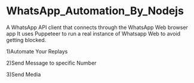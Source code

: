 # WhatsApp_Automation_By_Nodejs

A WhatsApp API client that connects through the WhatsApp Web browser app
It uses Puppeteer to run a real instance of Whatsapp Web to avoid getting blocked.


  1)Automate Your Replays
  
  2)Send Message to specific Number
  
  3)Send Media
